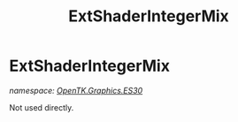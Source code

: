 ﻿---
title: ExtShaderIntegerMix
---

# ExtShaderIntegerMix
_namespace: [OpenTK.Graphics.ES30](N-OpenTK.Graphics.ES30.html)_

Not used directly.




